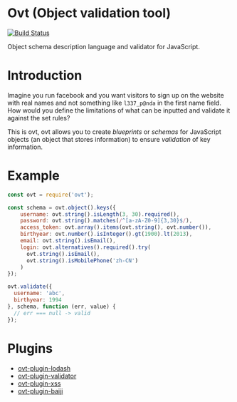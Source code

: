 Ovt (Object validation tool)
===

[![Build Status](https://travis-ci.org/lyfeyaj/ovt.svg?branch=master)](https://travis-ci.org/lyfeyaj/ovt)

Object schema description language and validator for JavaScript.

# Introduction

Imagine you run facebook and you want visitors to sign up on the website with real names and not something like `l337_p@nda` in the first name field. How would you define the limitations of what can be inputted and validate it against the set rules?

This is ovt, ovt allows you to create *blueprints* or *schemas* for JavaScript objects (an object that stores information) to ensure *validation* of key information.

# Example

```javascript
const ovt = require('ovt');

const schema = ovt.object().keys({
    username: ovt.string().isLength(3, 30).required(),
    password: ovt.string().matches(/^[a-zA-Z0-9]{3,30}$/),
    access_token: ovt.array().items(ovt.string(), ovt.number()),
    birthyear: ovt.number().isInteger().gt(1900).lt(2013),
    email: ovt.string().isEmail(),
    login: ovt.alternatives().required().try(
      ovt.string().isEmail(),
      ovt.string().isMobilePhone('zh-CN')
    )
});

ovt.validate({
  username: 'abc',
  birthyear: 1994
}, schema, function (err, value) {
  // err === null -> valid
});
```

# Plugins

+ [ovt-plugin-lodash](https://github.com/lyfeyaj/ovt-plugin-lodash)
+ [ovt-plugin-validator](https://github.com/lyfeyaj/ovt-plugin-validator)
+ [ovt-plugin-xss](https://github.com/lyfeyaj/ovt-plugin-xss)
+ [ovt-plugin-baiji](https://github.com/lyfeyaj/ovt-plugin-baiji)
